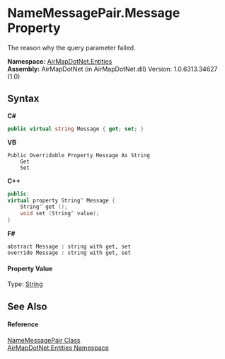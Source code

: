 # NameMessagePair.Message Property 
 

The reason why the query parameter failed.

**Namespace:**&nbsp;<a href="N_AirMapDotNet_Entities">AirMapDotNet.Entities</a><br />**Assembly:**&nbsp;AirMapDotNet (in AirMapDotNet.dll) Version: 1.0.6313.34627 (1.0)

## Syntax

**C#**<br />
``` C#
public virtual string Message { get; set; }
```

**VB**<br />
``` VB
Public Overridable Property Message As String
	Get
	Set
```

**C++**<br />
``` C++
public:
virtual property String^ Message {
	String^ get ();
	void set (String^ value);
}
```

**F#**<br />
``` F#
abstract Message : string with get, set
override Message : string with get, set
```


#### Property Value
Type: <a href="http://msdn2.microsoft.com/en-us/library/s1wwdcbf" target="_blank">String</a>

## See Also


#### Reference
<a href="T_AirMapDotNet_Entities_NameMessagePair">NameMessagePair Class</a><br /><a href="N_AirMapDotNet_Entities">AirMapDotNet.Entities Namespace</a><br />